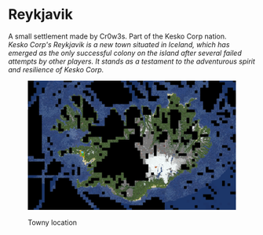 # Reykjavik

A small settlement made by Cr0w3s. Part of the Kesko Corp nation.\
_Kesko Corp's Reykjavik is a new town situated in Iceland, which has emerged as the only successful colony on the island after several failed attempts by other players. It stands as a testament to the adventurous spirit and resilience of Kesko Corp._

<figure><img src="../../../.gitbook/assets/image (29).png" alt=""><figcaption><p>Towny location</p></figcaption></figure>

